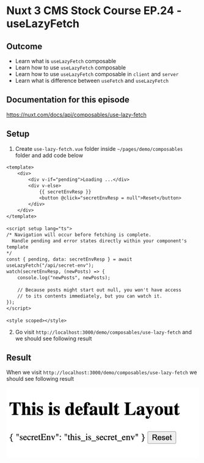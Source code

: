 # Nuxt 3 CMS Stock Course EP.24 - useLazyFetch

## Outcome

-   Learn what is `useLazyFetch` composable
-   Learn how to use `useLazyFetch` composable
-   Learn how to use `useLazyFetch` composable in `client` and `server`
-   Learn what is difference between `useFetch` and `useLazyFetch`

## Documentation for this episode

https://nuxt.com/docs/api/composables/use-lazy-fetch

## Setup

1. Create `use-lazy-fetch.vue` folder inside `~/pages/demo/composables` folder and add code below

```vue
<template>
    <div>
        <div v-if="pending">Loading ...</div>
        <div v-else>
            {{ secretEnvResp }}
            <button @click="secretEnvResp = null">Reset</button>
        </div>
    </div>
</template>

<script setup lang="ts">
/* Navigation will occur before fetching is complete.
  Handle pending and error states directly within your component's template
*/
const { pending, data: secretEnvResp } = await useLazyFetch("/api/secret-env");
watch(secretEnvResp, (newPosts) => {
    console.log("newPosts", newPosts);

    // Because posts might start out null, you won't have access
    // to its contents immediately, but you can watch it.
});
</script>

<style scoped></style>
```

2. Go visit `http://localhost:3000/demo/composables/use-lazy-fetch` and we should see following result

## Result

When we visit `http://localhost:3000/demo/composables/use-lazy-fetch` we should see following result

![Result](./images/ep24/result1.png)
